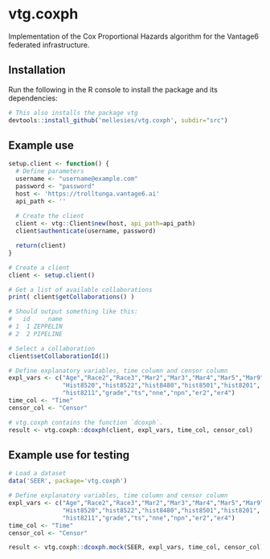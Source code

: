 # vtg.coxph
Implementation of the Cox Proportional Hazards algorithm for the Vantage6 federated infrastructure.

## Installation
Run the following in the R console to install the package and its dependencies:
```R
# This also installs the package vtg
devtools::install_github('mellesies/vtg.coxph', subdir="src")
```

## Example use
```R
setup.client <- function() {
  # Define parameters
  username <- "username@example.com"
  password <- "password"
  host <- 'https://trolltunga.vantage6.ai'
  api_path <- ''
  
  # Create the client
  client <- vtg::Client$new(host, api_path=api_path)
  client$authenticate(username, password)

  return(client)
}

# Create a client
client <- setup.client()

# Get a list of available collaborations
print( client$getCollaborations() )

# Should output something like this:
#   id     name
# 1  1 ZEPPELIN
# 2  2 PIPELINE

# Select a collaboration
client$setCollaborationId(1)

# Define explanatory variables, time column and censor column
expl_vars <- c("Age","Race2","Race3","Mar2","Mar3","Mar4","Mar5","Mar9",
               "Hist8520","hist8522","hist8480","hist8501","hist8201",
               "hist8211","grade","ts","nne","npn","er2","er4")
time_col <- "Time"
censor_col <- "Censor"

# vtg.coxph contains the function `dcoxph`.
result <- vtg.coxph::dcoxph(client, expl_vars, time_col, censor_col)
```

## Example use for testing
```R
# Load a dataset
data('SEER', package='vtg.coxph')

# Define explanatory variables, time column and censor column
expl_vars <- c("Age","Race2","Race3","Mar2","Mar3","Mar4","Mar5","Mar9",
               "Hist8520","hist8522","hist8480","hist8501","hist8201",
               "hist8211","grade","ts","nne","npn","er2","er4")
time_col <- "Time"
censor_col <- "Censor"

result <- vtg.coxph::dcoxph.mock(SEER, expl_vars, time_col, censor_col)
```

